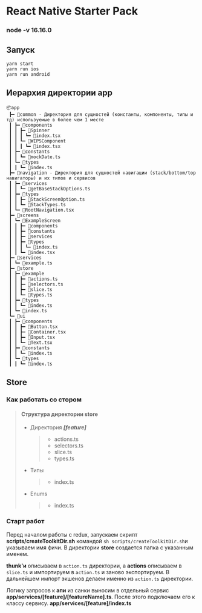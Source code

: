 # React Native Starter Pack

### node -v 16.16.0

## Запуск

```shell script
yarn start
yarn run ios
yarn run android
```

## Иерархия директории app

```
📦app
 ┣━ 📂common - Директория для сущностей (константы, компоненты, типы и тд) используемые в более чем 1 месте
 ┃ ┣━ 📂components
 ┃ ┃ ┣━ 📂Spinner
 ┃ ┃ ┃ ┗━ 📜index.tsx
 ┃ ┃ ┗━ 📂WIPSComponent
 ┃ ┃ ┃ ┗━ 📜index.tsx
 ┃ ┣━ 📂constants
 ┃ ┃ ┗━ 📜mockDate.ts
 ┃ ┗━ 📂types
 ┃ ┃ ┗━ 📜index.ts
 ┣━ 📂navigation - Директория для сущностей навигации (stack/bottom/top навигаторы) и их типов и сервисов
 ┃ ┣━ 📂services
 ┃ ┃ ┗━ 📜getBaseStackOptions.ts
 ┃ ┣━ 📂types
 ┃ ┃ ┣━ 📜StackScreenOption.ts
 ┃ ┃ ┗━ 📜StackTypes.ts
 ┃ ┗━ 📜RootNavigation.tsx
 ┣━ 📂screens
 ┃ ┗━ 📂ExampleScreen
 ┃ ┃ ┣━ 📂components
 ┃ ┃ ┣━ 📂constants
 ┃ ┃ ┣━ 📂services
 ┃ ┃ ┣━ 📂types
 ┃ ┃ ┃ ┗━ 📜index.ts
 ┃ ┃ ┗━ 📜index.tsx
 ┣━ 📂services
 ┃ ┗━ 📜example.ts
 ┣━ 📂store
 ┃ ┣━ 📂example
 ┃ ┃ ┣━ 📜actions.ts
 ┃ ┃ ┣━ 📜selectors.ts
 ┃ ┃ ┣━ 📜slice.ts
 ┃ ┃ ┗━ 📜types.ts
 ┃ ┣━ 📂types
 ┃ ┃ ┗━ 📜index.ts
 ┃ ┗━ 📜index.ts
 ┗━ 📂ui
 ┃ ┣━ 📂components
 ┃ ┃ ┣━ 📜Button.tsx
 ┃ ┃ ┣━ 📜Container.tsx
 ┃ ┃ ┣━ 📜Input.tsx
 ┃ ┃ ┗━ 📜Text.tsx
 ┃ ┣━ 📂constants
 ┃ ┃ ┗━ 📜index.ts
 ┃ ┗━ 📂types
 ┃ ┃ ┗━ 📜index.ts

```

## Store

### Как работать со **стором**

> #### Структура директории **store**
>
> - Директория **_[feature]_**
>   > - actions.ts
>   > - selectors.ts
>   > - slice.ts
>   > - types.ts
> - Типы
>   > - index.ts
> - Enums
>   > - index.ts

### Старт работ

Перед началом работы с redux, запускаем скрипт **scripts/createToolkitDir.sh** командой
`sh scripts/createToolkitDir.sh`и указываем имя фичи.
В директории **store** создается папка с указанным именем.

**thunk'и** описываем в `action.ts` директории, а **actions** описываем в `slice.ts` и импортируем в `action.ts` и заново экспортируем. В дальнейшем импорт экшенов делаем именно из `action.ts` директории.

Логику запросов к **апи** из санки выносим в отдельный сервис **app/services/[feature]/[featureName].ts**. После этого подключаем его к классу сервису. **app/services/[feature]/index.ts**
